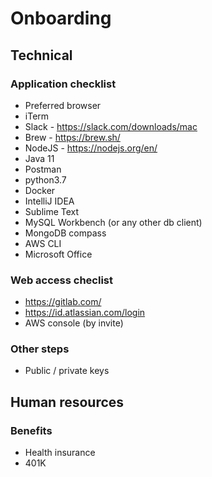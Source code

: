 # Onboarding

## Technical

### Application checklist
- Preferred browser
- iTerm
- Slack - https://slack.com/downloads/mac
- Brew - https://brew.sh/
- NodeJS - https://nodejs.org/en/
- Java 11
- Postman
- python3.7
- Docker
- IntelliJ IDEA
- Sublime Text
- MySQL Workbench (or any other db client)
- MongoDB compass
- AWS CLI
- Microsoft Office

### Web access checlist
- https://gitlab.com/
- https://id.atlassian.com/login
- AWS console (by invite)

### Other steps
- Public / private keys

## Human resources

### Benefits
- Health insurance
- 401K
